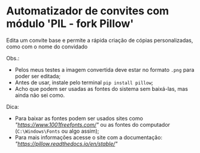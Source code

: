 # Automatizador de convites com módulo 'PIL - fork Pillow'

Edita um convite base e permite a rápida criação de cópias personalizadas, como com o nome do convidado

Obs.:
* Pelos meus testes a imagem convertida deve estar no formato `.png` para poder ser editada;
* Antes de usar, instale pelo terminal `pip install pillow`;
* Acho que podem ser usadas as fontes do sistema sem baixá-las, mas ainda não sei como.

Dica:
* Para baixar as fontes podem ser usados sites como *"https://www.1001freefonts.com/"* ou as fontes do computador (`C:\Windows\Fonts` ou algo assim);
* Para mais informações acesse o site com a documentação: *"https://pillow.readthedocs.io/en/stable/"*
